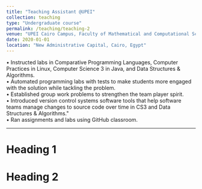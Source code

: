 ```yaml
---
title: "Teaching Assistant @UPEI"
collection: teaching
type: "Undergraduate course"
permalink: /teaching/teaching-2
venue: "UPEI Cairo Campus, Faculty of Mathematical and Computational Sciences"
date: 2020-01-01
location: "New Administrative Capital, Cairo, Egypt"
---
```


• Instructed labs in Comparative Programming Languages, Computer Practices in Linux, Computer Science 3 in Java, and Data Structures & Algorithms.  
• Automated programming labs with tests to make students more engaged with the solution while tackling the problem.  
• Established group work problems to strengthen the team player spirit.  
• Introduced version control systems software tools that help software teams manage changes to source code over time in CS3 and Data Structures & Algorithms."  
• Ran assignments and labs using GitHub classroom.

<hr>

# Heading 1

# Heading 2
